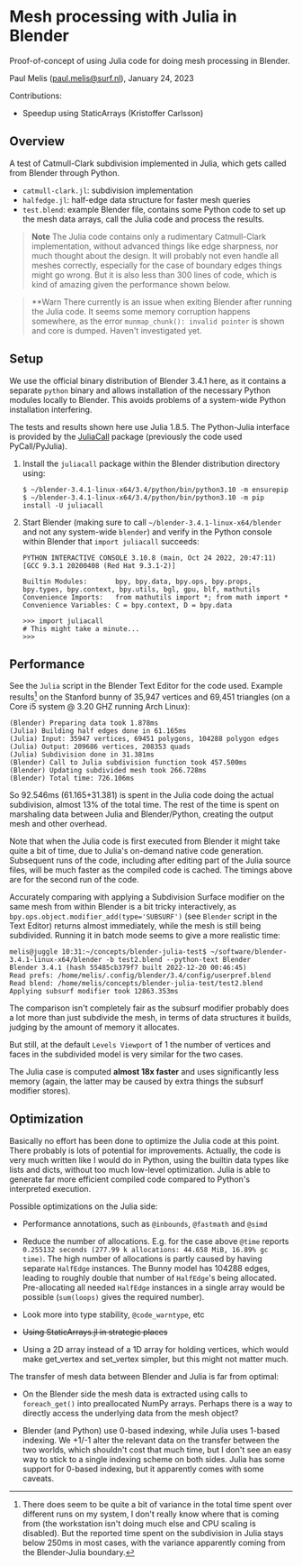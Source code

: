 # Mesh processing with Julia in Blender

Proof-of-concept of using Julia code for doing mesh processing in Blender.

Paul Melis (paul.melis@surf.nl), January 24, 2023

Contributions:
- Speedup using StaticArrays (Kristoffer Carlsson)

## Overview

A test of Catmull-Clark subdivision implemented in Julia, which gets called
from Blender through Python. 

- `catmull-clark.jl`: subdivision implementation
- `halfedge.jl`: half-edge data structure for faster mesh queries
- `test.blend`: example Blender file, contains some Python code to set up
  the mesh data arrays, call the Julia code and process the results.
  
> **Note**
> The Julia code contains only a rudimentary Catmull-Clark implementation, 
> without advanced things like edge sharpness, nor much thought about the design. 
> It will probably not even handle all meshes correctly, especially for the case 
> of boundary edges things might go wrong. But it is also less than 300 lines of 
> code, which is kind of amazing given the performance shown below.

> **Warn
> There currently is an issue when exiting Blender after running the Julia code.
> It seems some memory corruption happens somewhere, as the error `munmap_chunk(): invalid pointer`
> is shown and core is dumped. Haven't investigated yet.
  
## Setup

We use the official binary distribution of Blender 3.4.1 here, as it contains 
a separate `python` binary and allows installation of the necessary Python modules
locally to Blender. This avoids problems of a system-wide Python installation
interfering.

The tests and results shown here use Julia 1.8.5. The Python-Julia interface is 
provided by the [JuliaCall](https://cjdoris.github.io/PythonCall.jl/stable/) package (previously the code used PyCall/PyJulia).

1. Install the `juliacall` package within the Blender distribution directory using:

    ```
    $ ~/blender-3.4.1-linux-x64/3.4/python/bin/python3.10 -m ensurepip
    $ ~/blender-3.4.1-linux-x64/3.4/python/bin/python3.10 -m pip install -U juliacall
    ```

2. Start Blender (making sure to call `~/blender-3.4.1-linux-x64/blender` and not any system-wide `blender`)
and verify in the Python console within Blender that `import juliacall` succeeds:

    ```
    PYTHON INTERACTIVE CONSOLE 3.10.8 (main, Oct 24 2022, 20:47:11) [GCC 9.3.1 20200408 (Red Hat 9.3.1-2)]
    
    Builtin Modules:       bpy, bpy.data, bpy.ops, bpy.props, bpy.types, bpy.context, bpy.utils, bgl, gpu, blf, mathutils
    Convenience Imports:   from mathutils import *; from math import *
    Convenience Variables: C = bpy.context, D = bpy.data
    
    >>> import juliacall
    # This might take a minute...
    >>>
    ```

## Performance

See the `Julia` script in the Blender Text Editor for the code used. Example results[^1]
on the Stanford bunny of 35,947 vertices and 69,451 triangles (on a Core i5 
system @ 3.20 GHZ running Arch Linux):

```
(Blender) Preparing data took 1.878ms
(Julia) Building half edges done in 61.165ms
(Julia) Input: 35947 vertices, 69451 polygons, 104288 polygon edges
(Julia) Output: 209686 vertices, 208353 quads
(Julia) Subdivision done in 31.381ms
(Blender) Call to Julia subdivision function took 457.500ms
(Blender) Updating subdivided mesh took 266.728ms
(Blender) Total time: 726.106ms
```

So 92.546ms (61.165+31.381) is spent in the Julia code doing the actual
subdivision, almost 13% of the total time. The rest of the time is spent on 
marshaling data between Julia and Blender/Python, creating the output mesh
and other overhead. 

Note that when the Julia code is first executed from Blender it might take
quite a bit of time, due to Julia's on-demand native code generation. Subsequent
runs of the code, including after editing part of the Julia source files, will 
be much faster as the compiled code is cached. The timings above are for the second
run of the code.

Accurately comparing with applying a Subdivision Surface modifier on the same mesh 
from within Blender is a bit tricky interactively, as `bpy.ops.object.modifier_add(type='SUBSURF')` 
(see `Blender` script in the Text Editor) returns almost immediately, while the mesh 
is still being subdivided. Running it in batch mode seems to give a more realistic
time:

```
melis@juggle 10:31:~/concepts/blender-julia-test$ ~/software/blender-3.4.1-linux-x64/blender -b test2.blend --python-text Blender 
Blender 3.4.1 (hash 55485cb379f7 built 2022-12-20 00:46:45)
Read prefs: /home/melis/.config/blender/3.4/config/userpref.blend
Read blend: /home/melis/concepts/blender-julia-test/test2.blend
Applying subsurf modifier took 12863.353ms

```

The comparison isn't completely fair as the subsurf modifier probably does a lot
more than just subdivide the mesh, in terms of data structures it builds, judging
by the amount of memory it allocates.

But still, at the default `Levels Viewport` of 1 the number of vertices and
faces in the subdivided model is very similar for the two cases. 

The Julia case is computed **almost 18x faster** and uses significantly less memory 
(again, the latter may be caused by extra things the subsurf modifier stores).


[^1]: There does seem to be quite a bit of variance in the total time spent over 
different runs on my system, I don't really know where that is coming from (the
workstation isn't doing much else and CPU scaling is disabled). 
But the reported time spent on the subdivision in Julia stays below 250ms in 
most cases, with the variance apparently coming from the Blender-Julia boundary.

## Optimization

Basically no effort has been done to optimize the Julia code at this point. 
There probably is lots of potential for improvements. Actually, the code is very 
much written like I would do in Python, using the builtin data types like lists 
and dicts, without too much low-level optimization. Julia is able to generate 
far more efficient compiled code compared to Python's interpreted execution.

Possible optimizations on the Julia side:

- Performance annotations, such as `@inbounds`, `@fastmath` and `@simd`

- Reduce the number of allocations. E.g. for the case above `@time` reports
  `0.255132 seconds (277.99 k allocations: 44.658 MiB, 16.89% gc time)`. The
  high number of allocations is partly caused by having separate `HalfEdge` instances.
  The Bunny model has 104288 edges, leading to roughly double that number of `HalfEdge`'s
  being allocated. Pre-allocating all needed `HalfEdge` instances in a single 
  array would be possible (`sum(loops)` gives the required number). 

- Look more into type stability, `@code_warntype`, etc

- ~~Using StaticArrays.jl in strategic places~~

- Using a 2D array instead of a 1D array for holding vertices, which would
  make get_vertex and set_vertex simpler, but this might not matter much.

The transfer of mesh data between Blender and Julia is far from optimal:

- On the Blender side the mesh data is extracted using calls to `foreach_get()`
  into preallocated NumPy arrays. Perhaps there is a way to directly access
  the underlying data from the mesh object?
  
- Blender (and Python) use 0-based indexing, while Julia uses 1-based indexing.
  We +1/-1 alter the relevant data on the transfer between the two worlds, which
  shouldn't cost that much time, but I don't see an easy way to stick to a single 
  indexing scheme on both sides. Julia has some support for 0-based indexing,
  but it apparently comes with some caveats.
  